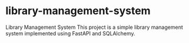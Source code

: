 # library-management-system
Library Management System This project is a simple library management system implemented using FastAPI and SQLAlchemy. 
